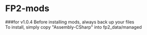 # FP2-mods
###for v1.0.4
Before installing mods, always back up your files <br>
To install, simply copy "Assembly-CSharp" into fp2_data/managed
